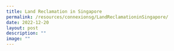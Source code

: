```yaml
---
title: Land Reclamation in Singapore
permalink: /resources/connexionsg/LandReclamationinSingapore/
date: 2022-12-20
layout: post
description: ""
image: ""
---
```

